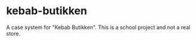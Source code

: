 # kebab-butikken
A case system for "Kebab Butikken". This is a school project and not a real store.

